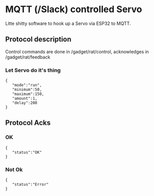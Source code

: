 # MQTT (/Slack) controlled Servo

Litte shitty software to hook up a Servo via ESP32 to MQTT.

## Protocol description

Control commands are done in /gadget/rat/control, acknowledges in /gadget/rat/feedback

### Let Servo do it's thing

```
{
   "mode":"run",
   "minimum":50,
   "maximum":150,
   "amount":1,
   "delay":200
}
```

## Protocol Acks

### OK
```
{  
   "status":"OK"
}
```

### Not Ok
```
{  
   "status":"Error"
}
```
